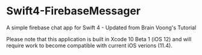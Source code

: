# Swift4-FirebaseMessager
A simple firebase chat app for Swift 4 - Updated from Brain Voong's Tutorial

Please note that this application is built in Xcode 10 Beta 1 (iOS 12) and will require work to become compatible with current iOS verions (11.4).

